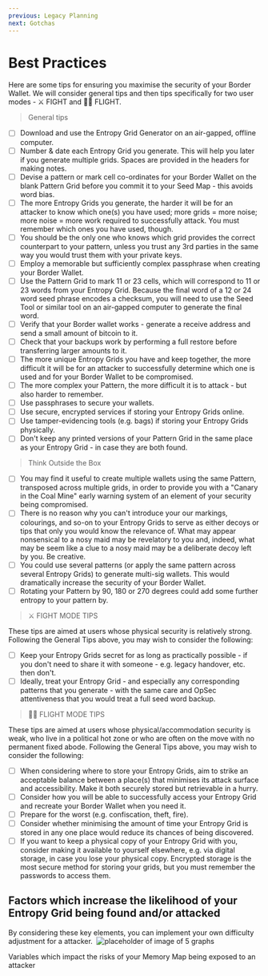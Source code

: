 ```yaml
---
previous: Legacy Planning
next: Gotchas
---
```


# Best Practices

Here are some tips for ensuring you maximise the security of your Border Wallet. We will consider general tips and then tips specifically for two user modes - ⚔️ FIGHT and 🏃‍♂️ FLIGHT.

> General tips

- [ ] Download and use the Entropy Grid Generator on an air-gapped, offline computer.
- [ ] Number & date each Entropy Grid you generate. This will help you later if you generate multiple grids. Spaces are provided in the headers for making notes.
- [ ] Devise a pattern or mark cell co-ordinates for your Border Wallet on the blank Pattern Grid before you commit it to your Seed Map - this avoids word bias.
- [ ] The more Entropy Grids you generate, the harder it will be for an attacker to know which one(s) you have used; more grids = more noise; more noise = more work required to successfully attack. You must remember which ones you have used, though.
- [ ] You should be the only one who knows which grid provides the correct counterpart to your pattern, unless you trust any 3rd parties in the same way you would trust them with your private keys.
- [ ] Employ a memorable but sufficiently complex passphrase when creating your Border Wallet.
- [ ] Use the Pattern Grid to mark 11 or 23 cells, which will correspond to 11 or 23 words from your Entropy Grid. Because the final word of a 12 or 24 word seed phrase encodes a checksum, you will need to use the Seed Tool or similar tool on an air-gapped computer to generate the final word.
- [ ] Verify that your Border wallet works - generate a receive address and send a small amount of bitcoin to it.
- [ ] Check that your backups work by performing a full restore before transferring larger amounts to it.
- [ ] The more unique Entropy Grids you have and keep together, the more difficult it will be for an attacker to successfully determine which one is used and for your Border Wallet to be compromised.
- [ ] The more complex your Pattern, the more difficult it is to attack - but also harder to remember.
- [ ] Use passphrases to secure your wallets.
- [ ] Use secure, encrypted services if storing your Entropy Grids online.
- [ ] Use tamper-evidencing tools (e.g. bags) if storing your Entropy Grids physically.
- [ ] Don't keep any printed versions of your Pattern Grid in the same place as your Entropy Grid - in case they are both found.

> Think Outside the Box

- [ ] You may find it useful to create multiple wallets using the same Pattern, transposed across multiple grids, in order to provide you with a "Canary in the Coal Mine" early warning system of an element of your security being compromised.
- [ ] There is no reason why you can't introduce your our markings, colourings, and so-on to your Entropy Grids to serve as either decoys or tips that only you would know the relevance of. What may appear nonsensical to a nosy maid may be revelatory to you and, indeed, what may be seem like a clue to a nosy maid may be a deliberate decoy left by you. Be creative.
- [ ] You could use several patterns (or apply the same pattern across several Entropy Grids) to generate multi-sig wallets. This would dramatically increase the security of your Border Wallet.
- [ ] Rotating your Pattern by 90, 180 or 270 degrees could add some further entropy to your pattern by.

> ⚔️ FIGHT MODE TIPS

These tips are aimed at users whose physical security is relatively strong. Following the General Tips above, you may wish to consider the following:

- [ ] Keep your Entropy Grids secret for as long as practically possible - if you don't need to share it with someone - e.g. legacy handover, etc. then don't.
- [ ] Ideally, treat your Entropy Grid - and especially any corresponding patterns that you generate - with the same care and OpSec attentiveness that you would treat a full seed word backup.

> 🏃‍♂️ FLIGHT MODE TIPS

These tips are aimed at users whose physical/accommodation security is weak, who live in a political hot zone or who are often on the move with no permanent fixed abode. Following the General Tips above, you may wish to consider the following:

- [ ] When considering where to store your Entropy Grids, aim to strike an acceptable balance between a place(s) that minimises its attack surface and accessibility. Make it both securely stored but retrievable in a hurry.
- [ ] Consider how you will be able to successfully access your Entropy Grid and recreate your Border Wallet when you need it.
- [ ] Prepare for the worst (e.g. confiscation, theft, fire).
- [ ] Consider whether minimising the amount of time your Entropy Grid is stored in any one place would reduce its chances of being discovered.
- [ ] If you want to keep a physical copy of your Entropy Grid with you, consider making it available to yourself elsewhere, e.g. via digital storage, in case you lose your physical copy. Encrypted storage is the most secure method for storing your grids, but you must remember the passwords to access them.

## Factors which increase the likelihood of your Entropy Grid being found and/or attacked

By considering these key elements, you can implement your own difficulty adjustment for a attacker.
​
![placeholder of image of 5 graphs](/bw_docs_five_graphs.png)

<caption>Variables which impact the risks of your Memory Map being exposed to an attacker</caption>

